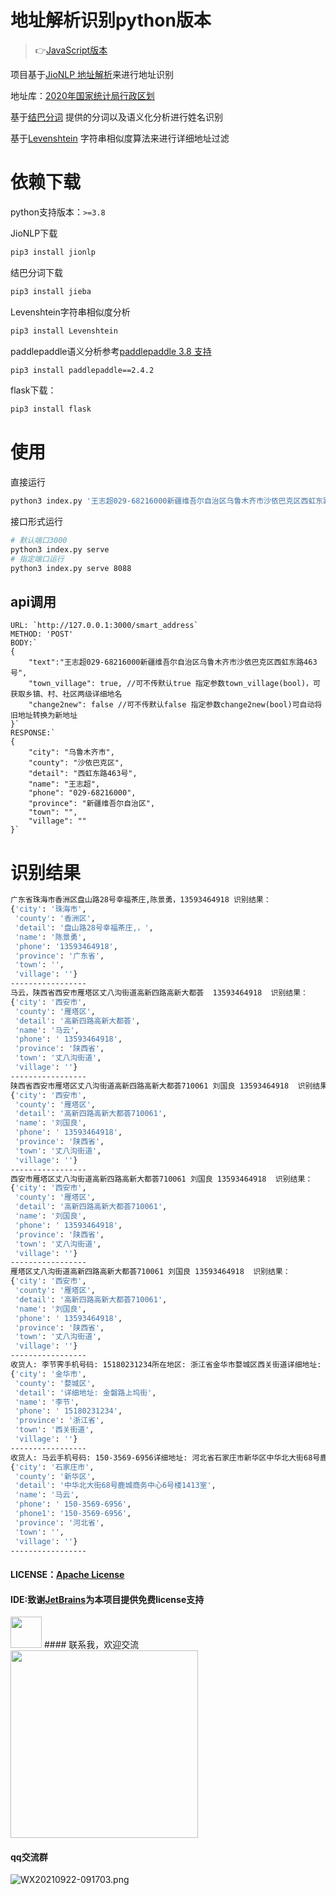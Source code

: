 # 地址解析识别python版本
> 👉[JavaScript版本](https://github.com/wzc570738205/smartParsePro)

项目基于[JioNLP 地址解析](https://github.com/dongrixinyu/JioNLP/wiki/Gadget-%E8%AF%B4%E6%98%8E%E6%96%87%E6%A1%A3#user-content-%E5%9C%B0%E5%9D%80%E8%A7%A3%E6%9E%90)来进行地址识别

地址库：[2020年国家统计局行政区划](http://www.stats.gov.cn/tjsj/tjbz/tjyqhdmhcxhfdm/2020)

基于[结巴分词](https://github.com/fxsjy/jieba) 提供的分词以及语义化分析进行姓名识别

基于[Levenshtein](https://github.com/Levenshtein) 字符串相似度算法来进行详细地址过滤

# 依赖下载
python支持版本：`>=3.8`

JioNLP下载
```bash
pip3 install jionlp
```
结巴分词下载
```bash
pip3 install jieba
```
Levenshtein字符串相似度分析
```bash
pip3 install Levenshtein
```
paddlepaddle语义分析参考[paddlepaddle 3.8 支持](https://github.com/fxsjy/jieba/issues/920)
```bash
pip3 install paddlepaddle==2.4.2
```
flask下载：
```bash
pip3 install flask
```

# 使用
直接运行
```bash
python3 index.py '王志超029-68216000新疆维吾尔自治区乌鲁木齐市沙依巴克区西虹东路463号'
```
接口形式运行 
```bash
# 默认端口3000
python3 index.py serve  
# 指定端口运行
python3 index.py serve 8088 
```
## api调用
```JS
URL: `http://127.0.0.1:3000/smart_address`
METHOD: 'POST'
BODY:`
{
    "text":"王志超029-68216000新疆维吾尔自治区乌鲁木齐市沙依巴克区西虹东路463号",
    "town_village": true, //可不传默认true 指定参数town_village(bool)，可获取乡镇、村、社区两级详细地名 
    "change2new": false //可不传默认false 指定参数change2new(bool)可自动将旧地址转换为新地址
}`
RESPONSE:`
{
    "city": "乌鲁木齐市",
    "county": "沙依巴克区",
    "detail": "西虹东路463号",
    "name": "王志超",
    "phone": "029-68216000",
    "province": "新疆维吾尔自治区",
    "town": "",
    "village": ""
}`
```
# 识别结果
```bash
广东省珠海市香洲区盘山路28号幸福茶庄,陈景勇，13593464918 识别结果：
{'city': '珠海市',
 'county': '香洲区',
 'detail': '盘山路28号幸福茶庄,，',
 'name': '陈景勇',
 'phone': '13593464918',
 'province': '广东省',
 'town': '',
 'village': ''}
-----------------
马云，陕西省西安市雁塔区丈八沟街道高新四路高新大都荟  13593464918  识别结果：
{'city': '西安市',
 'county': '雁塔区',
 'detail': '高新四路高新大都荟',
 'name': '马云',
 'phone': ' 13593464918',
 'province': '陕西省',
 'town': '丈八沟街道',
 'village': ''}
-----------------
陕西省西安市雁塔区丈八沟街道高新四路高新大都荟710061 刘国良 13593464918  识别结果：
{'city': '西安市',
 'county': '雁塔区',
 'detail': '高新四路高新大都荟710061',
 'name': '刘国良',
 'phone': ' 13593464918',
 'province': '陕西省',
 'town': '丈八沟街道',
 'village': ''}
-----------------
西安市雁塔区丈八沟街道高新四路高新大都荟710061 刘国良 13593464918  识别结果：
{'city': '西安市',
 'county': '雁塔区',
 'detail': '高新四路高新大都荟710061',
 'name': '刘国良',
 'phone': ' 13593464918',
 'province': '陕西省',
 'town': '丈八沟街道',
 'village': ''}
-----------------
雁塔区丈八沟街道高新四路高新大都荟710061 刘国良 13593464918  识别结果：
{'city': '西安市',
 'county': '雁塔区',
 'detail': '高新四路高新大都荟710061',
 'name': '刘国良',
 'phone': ' 13593464918',
 'province': '陕西省',
 'town': '丈八沟街道',
 'village': ''}
-----------------
收货人: 李节霁手机号码: 15180231234所在地区: 浙江省金华市婺城区西关街道详细地址: 金磐路上坞街 识别结果：
{'city': '金华市',
 'county': '婺城区',
 'detail': '详细地址: 金磐路上坞街',
 'name': '李节',
 'phone': ' 15180231234',
 'province': '浙江省',
 'town': '西关街道',
 'village': ''}
-----------------
收货人: 马云手机号码: 150-3569-6956详细地址: 河北省石家庄市新华区中华北大街68号鹿城商务中心6号楼1413室 识别结果：
{'city': '石家庄市',
 'county': '新华区',
 'detail': '中华北大街68号鹿城商务中心6号楼1413室',
 'name': '马云',
 'phone': ' 150-3569-6956',
 'phone1': '150-3569-6956',
 'province': '河北省',
 'town': '',
 'village': ''}
-----------------
```
#### LICENSE：[Apache License](https://github.com/wzc570738205/smartParsePro/blob/master/LICENSE)
#### IDE:致谢[JetBrains](https://www.jetbrains.com/?from=smartParsePro)为本项目提供免费license支持
<img src="https://user-images.githubusercontent.com/33707245/211184007-971089c8-bdea-4d99-80d9-78de2fd59e01.png](http://cdn.wangzc.wang/LOGO-1.png)](https://www.jetbrains.com/?from=smartParsePro)" width="50px">
#### 联系我，欢迎交流
<img src="https://user-images.githubusercontent.com/33707245/211184007-971089c8-bdea-4d99-80d9-78de2fd59e01.png" width="300px">

#### qq交流群

![WX20210922-091703.png](https://cdn.wangzc.wang/uPic/WX20210922-09170315%20.png)
